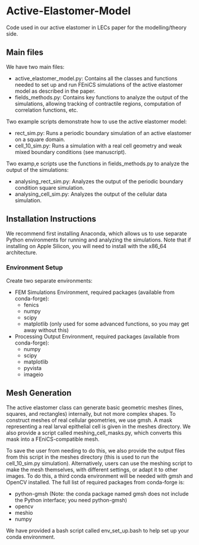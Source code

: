 # Active-Elastomer-Model
Code used in our active elastomer in LECs paper for the modelling/theory side.

## Main files
We have two main files:
  - active_elastomer_model.py: Contains all the classes and functions needed to set up and run FEniCS simulations of the active elastomer model as described in the paper.
  - fields_methods.py: Contains key functions to analyze the output of the simulations, allowing tracking of contractile regions, computation of correlation functions, etc.

Two example scripts demonstrate how to use the active elastomer model:
  - rect_sim.py: Runs a periodic boundary simulation of an active elastomer on a square domain.
  - cell_10_sim.py: Runs a simulation with a real cell geometry and weak mixed boundary conditions (see manuscript).

Two examp,e scripts use the functions in fields_methods.py to analyze the output of the simulations:
  - analysing_rect_sim.py: Analyzes the output of the periodic boundary condition square simulation.
  - analysing_cell_sim.py: Analyzes the output of the cellular data simulation.

## Installation Instructions

We recommend first installing Anaconda, which allows us to use separate Python environments for running and analyzing the simulations. Note that if installing on Apple Silicon, you will need to install with the x86_64 architecture.

### Environment Setup

Create two separate environments:
  - FEM Simulations Environment, required packages (available from conda-forge):
    - fenics
    - numpy
    - scipy
    - matplotlib (only used for some advanced functions, so you may get away without this)
  - Processing Output Environment, required packages (available from conda-forge):
    - numpy
    - scipy
    - matplotlib
    - pyvista
    - imageio

## Mesh Generation

The active elastomer class can generate basic geometric meshes (lines, squares, and rectangles) internally, but not more complex shapes. To construct meshes of real cellular geometries, we use gmsh. A mask representing a real larval epithelial cell is given in the meshes directory. We also provide a script called meshing_cell_masks.py, which converts this mask into a FEniCS-compatible mesh.

To save the user from needing to do this, we also provide the output files from this script in the meshes directory (this is used to run the cell_10_sim.py simulation). Alternatively, users can use the meshing script to make the mesh themselves, with different settings, or adapt it to other images. To do this, a third conda environment will be needed with gmsh and OpenCV installed. The full list of required packages from conda-forge is:
  - python-gmsh (Note: the conda package named gmsh does not include the Python interface; you need python-gmsh)
  - opencv
  - meshio
  - numpy

We have provided a bash script called env_set_up.bash to help set up your conda environment.

